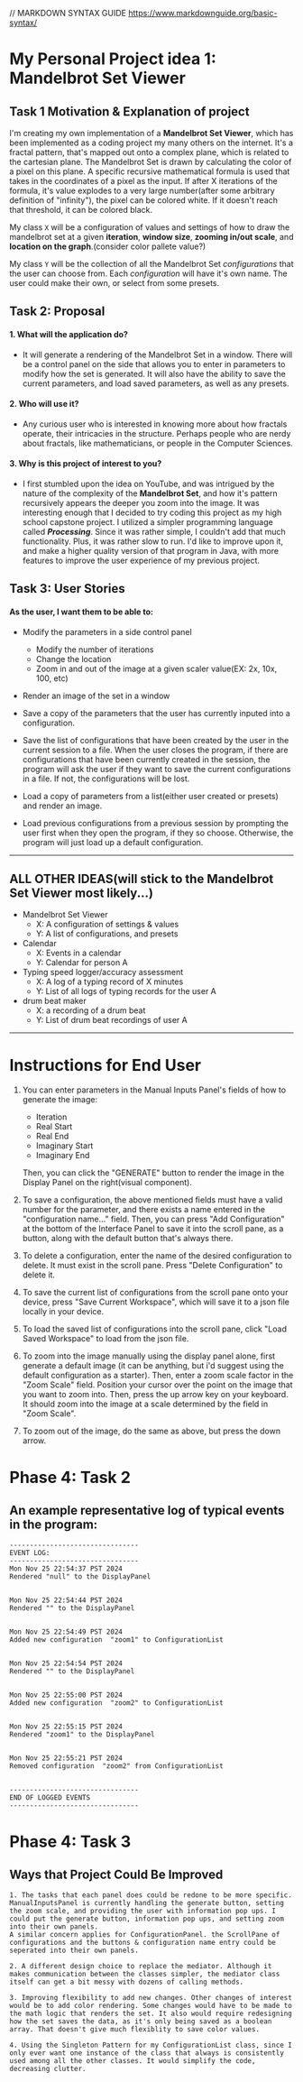 // MARKDOWN SYNTAX GUIDE  https://www.markdownguide.org/basic-syntax/

# My Personal Project idea 1: Mandelbrot Set Viewer

## Task 1 Motivation & Explanation of project
I'm creating my own implementation of a **Mandelbrot Set Viewer**, which has been implemented as a coding project my many others
on the internet. It's a fractal pattern, that's mapped out onto a complex plane, which is related to the cartesian plane. The Mandelbrot Set is drawn by calculating the color of a pixel on this plane. A specific recursive mathematical formula is used that takes in the coordinates of a pixel as the input. If after X iterations of the formula, it's value explodes to a very large number(after some arbitrary definition of "infinity"), the pixel can be colored white. If it doesn't reach that threshold, it can be colored black. 

My class `X` will be a configuration of values and settings of how to draw the mandelbrot set at a given **iteration**, **window size**, **zooming in/out scale**, and **location on the graph**.(consider color pallete value?)

My class `Y` will be the collection of all the Mandelbrot Set *configurations* that the user can choose from. Each *configuration* will have it's own name. The user could make their own, or select from some presets. 

## Task 2: Proposal

#### 1. What will the application do?
- It will generate a rendering of the Mandelbrot Set in a window. There will be a control panel on the side that allows you to enter in parameters to modify how the
set is generated. It will also have the ability to save the current parameters, and load saved parameters, as well as any presets. 

#### 2. Who will use it?
- Any curious user who is interested in knowing more about how fractals operate, their intricacies in the structure. Perhaps people who are nerdy about fractals, like mathematicians, or people in the Computer Sciences. 

#### 3. Why is this project of interest to you?
- I first stumbled upon the idea on YouTube, and was intrigued by the nature of the complexity of the **Mandelbrot Set**, and how it's pattern recursively appears the deeper you zoom into the image. It was interesting enough that I decided to try coding this project as my high school capstone project. I utilized a simpler programming language called _**Processing**_. Since it was rather simple, I couldn't add that much functionality. Plus, it was rather slow to run. I'd like to improve upon it, and make a higher quality version of that program in Java, with more features to improve the user experience of my previous project. 

## Task 3: User Stories

#### As the user, I want them to be able to:

- Modify the parameters in a side control panel
    - Modify the number of iterations
    - Change the location
    - Zoom in and out of the image at a given scaler value(EX: 2x, 10x, 100, etc)

- Render an image of the set in a window

- Save a copy of the parameters that the user has currently inputed into a configuration.
- Save the list of configurations that have been created by the user in the current session to a file. When the user 
    closes the program, if there are configurations that have been currently created in the session, the
    program will ask the user if they want to save the current configurations in a file. If not, the configurations will be lost. 

- Load a copy of parameters from a list(either user created or presets) and render an image. 
- Load previous configurations from a previous session by prompting the user first when they open the program, if they 
    so choose. Otherwise, the program will just load up a default configuration.

________________________________________________________________________________


## ALL OTHER IDEAS(will stick to the Mandelbrot Set Viewer most likely...)
- Mandelbrot Set Viewer
    - X: A configuration of settings & values
    - Y: A list of configurations, and presets
- Calendar
    - X: Events in a calendar
    - Y: Calendar for person A
- Typing speed logger/accuracy assessment
    - X: A log of a typing record of X minutes
    - Y: List of all logs of typing records for the user A
- drum beat maker
    - X: a recording of a drum beat
    - Y: List of drum beat recordings of user A

__________________________________________________________________________________

# Instructions for End User

1. You can enter parameters in the Manual Inputs Panel's fields of how to generate the image:
    - Iteration
    - Real Start
    - Real End
    - Imaginary Start
    - Imaginary End

    Then, you can click the "GENERATE" button to render the image in the Display Panel on the right(visual component). 

2. To save a configuration, the above mentioned fields must have a valid number for the parameter, and there exists a name entered in the "configuration name..." field. Then, you can press "Add Configuration" at the bottom of the Interface Panel to save it into the scroll pane, as a button, along with the default button that's always there. 

3. To delete a configuration, enter the name of the desired configuration to delete. It must exist in the scroll pane. Press "Delete Configuration" to delete it. 

4. To save the current list of configurations from the scroll pane onto your device, press "Save Current Workspace", which will save it to a json file locally in your device. 

5. To load the saved list of configurations into the scroll pane, click "Load Saved Workspace" to load from the json file. 

6. To zoom into the image manually using the display panel alone, first generate a default image (it can be anything, but i'd suggest using the default configuration as a starter). Then, enter a zoom scale factor in the "Zoom Scale" field. Position your cursor over the point on the image that you want to zoom into. Then, press the up arrow key on your keyboard. It should zoom into the image at a scale determined by the field in "Zoom Scale". 

7. To zoom out of the image, do the same as above, but press the down arrow. 

# Phase 4: Task 2
## An example representative log of typical events in the program:

    --------------------------------
    EVENT LOG:
    --------------------------------
    Mon Nov 25 22:54:37 PST 2024
    Rendered "null" to the DisplayPanel


    Mon Nov 25 22:54:44 PST 2024
    Rendered "" to the DisplayPanel


    Mon Nov 25 22:54:49 PST 2024
    Added new configuration  "zoom1" to ConfigurationList


    Mon Nov 25 22:54:54 PST 2024
    Rendered "" to the DisplayPanel


    Mon Nov 25 22:55:00 PST 2024
    Added new configuration  "zoom2" to ConfigurationList


    Mon Nov 25 22:55:15 PST 2024
    Rendered "zoom1" to the DisplayPanel


    Mon Nov 25 22:55:21 PST 2024
    Removed configuration  "zoom2" from ConfigurationList


    --------------------------------
    END OF LOGGED EVENTS
    --------------------------------

# Phase 4: Task 3
## Ways that Project Could Be Improved

    1. The tasks that each panel does could be redone to be more specific. ManualInputsPanel is currently handling the generate button, setting the zoom scale, and providing the user with information pop ups. I could put the generate button, information pop ups, and setting zoom into their own panels. 
    A similar concern applies for ConfigurationPanel. the ScrollPane of configurations and the buttons & configuration name entry could be seperated into their own panels. 

    2. A different design choice to replace the mediator. Although it makes communication between the classes simpler, the mediator class itself can get a bit messy with dozens of calling methods. 

    3. Improving flexibility to add new changes. Other changes of interest would be to add color rendering. Some changes would have to be made to the math logic that renders the set. It also would require redesigning how the set saves the data, as it's only being saved as a boolean array. That doesn't give much flexiblity to save color values. 

    4. Using the Singleton Pattern for my ConfigurationList class, since I only ever want one instance of the class that always is consistently used among all the other classes. It would simplify the code, decreasing clutter. 
